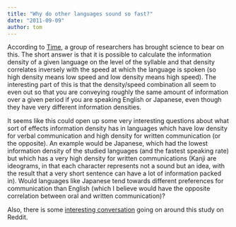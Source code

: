```yaml
---
title: "Why do other languages sound so fast?"
date: "2011-09-09"
author: tom
---
```


According to [Time](http://www.time.com/time/health/article/0,8599,2091477,00.html), a group of researchers has brought science to bear on this. The short answer is that it is possible to calculate the information density of a given language on the level of the syllable and that density correlates inversely with the speed at which the language is spoken (so high density means low speed and low density means high speed). The interesting part of this is that the density/speed combination all seem to even out so that you are conveying roughly the same amount of information over a given period if you are speaking English or Japanese, even though they have very different information densities.

It seems like this could open up some very interesting questions about what sort of effects information density has in languages which have low density for verbal communication and high density for written communication (or the opposite). An example would be Japanese, which had the lowest information density of the studied languages (and the fastest speaking rate) but which has a very high density for written communications (Kanji are ideograms, in that each character represents not a sound but an idea, with the result that a very short sentence can have a lot of information packed in). Would languages like Japanese tend towards different preferences for communication than English (which I believe would have the opposite correlation between oral and written communication)?

Also, there is some [interesting conversation](http://www.reddit.com/r/TrueReddit/comments/k8xd6/why_some_languages_sound_so_fast/) going on around this study on Reddit.
